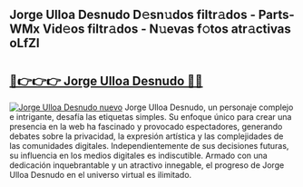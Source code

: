 ## Jorge Ulloa Desnudo D𝚎sn𝚞dos filtr𝚊dos - Parts-WMx Vid𝚎os filtr𝚊dos - N𝚞evas f𝚘tos atr𝚊ctivas oLfZI

# <h2><a href="http://mb0hzz.tromn.icu/?c=Jorge+Ulloa+Desnudo">🔗👉👉👉 Jorge Ulloa Desnudo 🔗🔗</a></h2>

[![Jorge Ulloa Desnudo nuevo](https://i.imgur.com/pEAQMta.gif)](http://mb0hzz.tromn.icu/?c=Jorge+Ulloa+Desnudo)
Jorge Ulloa Desnudo, un personaje complejo e intrigante, desafía las etiquetas simples. Su enfoque único para crear una presencia en la web ha fascinado y provocado espectadores, generando debates sobre la privacidad, la expresión artística y las complejidades de las comunidades digitales. Independientemente de sus decisiones futuras, su influencia en los medios digitales es indiscutible. Armado con una dedicación inquebrantable y un atractivo innegable, el progreso de Jorge Ulloa Desnudo en el universo virtual es ilimitado.
